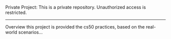Private Project:
This is a private repository. Unauthorized access is restricted.

-------------------------

Overview
this project is provided the cs50 practices, based on the real-world scenarios...

